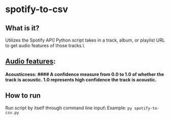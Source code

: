 # spotify-to-csv
## What is it?
Utilizes the Spotify API]
Python script takes in a track, album, or playlist URL to get audio features of those tracks.\
## [Audio features](https://developer.spotify.com/documentation/web-api/reference/#objects-index):
#### Acousticness: #### A confidence measure from 0.0 to 1.0 of whether the track is acoustic. 1.0 represents high confidence the track is acoustic.
## How to run
Run script by itself through command line input\ 
Example: `py spotify-to-csv.py`
